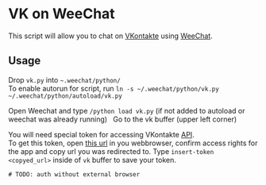 # VK on WeeChat
This script will allow you to chat on [VKontakte](https://vk.com) using [WeeChat](https://www.weechat.org/).

## Usage
Drop `vk.py` into `~.weechat/python/`  
To enable autorun for script, run `ln -s ~/.weechat/python/vk.py ~/.weechat/python/autoload/vk.py`

Open Weechat and type `/python load vk.py` (if not added to autoload or weechat was already running)  
Go to the vk buffer (upper left corner)

You will need special token for accessing VKontakte [API](https://vk.com/dev/manuals).  
To get this token, open [this url](https://oauth.vk.com/authorize?client_id=6178678&scope=69636&v=5.68&response_type=token) in you webbrowser, confirm access rights for the app and copy url you was redirected to.
Type `insert-token <copyed_url>` inside of `vk` buffer to save your token.

`# TODO: auth without external browser`
